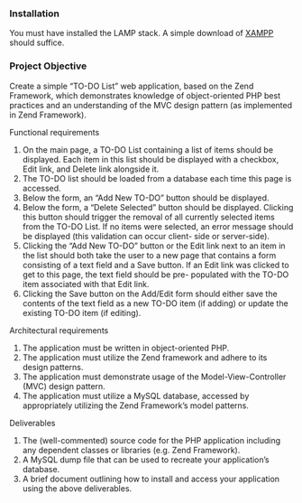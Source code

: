 <h3>Installation</h3>

<p>You must have installed the LAMP stack. A simple download of <a href="http://www.apachefriends.org/en/xampp.html">XAMPP</a> should suffice.</p>



<h3>Project Objective</h3>

Create a simple “TO-DO List” web application, based on the Zend Framework, which
demonstrates knowledge of object-oriented PHP best practices and an understanding of the
MVC design pattern (as implemented in Zend Framework).

Functional requirements

<ol>
<li>On the main page, a TO-DO List containing a list of items should be displayed. Each
item in this list should be displayed with a checkbox, Edit link, and Delete link alongside
it.</li>
<li>The TO-DO list should be loaded from a database each time this page is accessed.</li>
<li>Below the form, an “Add New TO-DO” button should be displayed.</li>
<li>Below the form, a “Delete Selected” button should be displayed. Clicking this button
should trigger the removal of all currently selected items from the TO-DO List. If no items
were selected, an error message should be displayed (this validation can occur client-
side or server-side).</li>
<li>Clicking the “Add New TO-DO” button or the Edit link next to an item in the list should
both take the user to a new page that contains a form consisting of a text field and a
Save button. If an Edit link was clicked to get to this page, the text field should be pre-
populated with the TO-DO item associated with that Edit link.</li>
<li>Clicking the Save button on the Add/Edit form should either save the contents of the text
field as a new TO-DO item (if adding) or update the existing TO-DO item (if editing).</li>
</ol>

Architectural requirements

<ol>
<li>The application must be written in object-oriented PHP.</li>
<li>The application must utilize the Zend framework and adhere to its design patterns.</li>
<li>The application must demonstrate usage of the Model-View-Controller (MVC) design
pattern.</li>
<li>The application must utilize a MySQL database, accessed by appropriately utilizing the
Zend Framework’s model patterns.</li>
</ol>

Deliverables

<ol>
<li>The (well-commented) source code for the PHP application including any dependent
classes or libraries (e.g. Zend Framework).</li>
<li>A MySQL dump file that can be used to recreate your application’s database.</li>
<li>A brief document outlining how to install and access your application using the above
deliverables.</li>
</ol>
